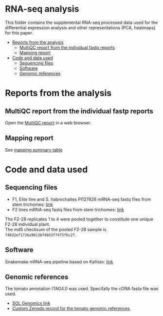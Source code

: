 # RNA-seq analysis

This folder contains the supplemental RNA-seq processed data used for the differential expression analysis and other representations (PCA, heatmaps) for this paper. 

<!-- MarkdownTOC autolink="true" levels="1,2" -->

- [Reports from the analysis](#reports-from-the-analysis)
	- [MultiQC report from the individual fastp reports](#multiqc-report-from-the-individual-fastp-reports)
	- [Mapping report](#mapping-report)
- [Code and data used](#code-and-data-used)
	- [Sequencing files](#sequencing-files)
	- [Software](#software)
	- [Genomic references](#genomic-references)

<!-- /MarkdownTOC -->


# Reports from the analysis

## MultiQC report from the individual fastp reports

Open the [MultiQC report](./multiqc_report.html) in a web browser. 

## Mapping report

See [mapping summary table](./mapping_summary.csv)

# Code and data used

## Sequencing files
- F1, Elite line and S. habrochaites PI127826 mRNA-seq fastq files from stem trichomes: [link](https://doi.org/10.5281/zenodo.3603229) 
- F2 lines mRNA-seq fastq files from stem trichomes: [link](https://doi.org/10.5281/zenodo.4491747)

The F2-28 replicates 1 to 4 were pooled together to constitute one unique F2-28 individual plant.  
The md5 checksum of the pooled F2-28 sample is `74032ef1726a9013bf4b53f7475fbc2f`. 

## Software 
Snakemake mRNA-seq pipeline based on Kallisto: [link](https://zenodo.org/record/4091104)


## Genomic references
The tomato annotation ITAG4.0 was used. Specifally the cDNA fasta file was used.   

- [SOL Genomics link](ftp://ftp.solgenomics.net/tomato_genome/annotation/ITAG4.0_release/ITAG4.0_cDNA.fasta)    
- [Custom Zenodo record for the tomato genomic references](https://10.5281/zenodo.4321000)
